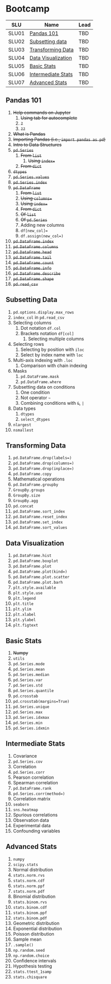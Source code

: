 Bootcamp
========

| SLU   | Name                                      | Lead  |
|-------|-------------------------------------------|-------|
| SLU01 | [Pandas 101](#pandas-101)                 | TBD   |
| SLU02 | [Subsetting data](#subsetting-data)       | TBD   |
| SLU03 | [Transforming Data](#transforming-data)   | TBD   |
| SLU04 | [Data Visualization](#data-visualization) | TBD   |
| SLU05 | [Basic Stats](#basic-stats)               | TBD   |
| SLU06 | [Intermediate Stats](#intermediate-stats) | TBD   |
| SLU07 | [Advanced Stats](#advanced-stats)         | TBD   |

## Pandas 101

1. ~~Help commands on Jupyter~~
    1. ~~Using tab for autocomplete~~
    2. ~~`?`~~
    3. ~~`??`~~
2. ~~What is Pandas~~
3. ~~Importing Pandas (i.e., `import pandas as pd`)~~
4. ~~Intro to Data Structures~~
5. ~~`pd.Series`~~
    1. ~~From `list`~~
        1. ~~Using `index=`~~
    2. ~~From `dict`~~
6. ~~`dtypes`~~
7. ~~`pd.Series.values`~~
8. ~~`pd.Series.index`~~
9. ~~`pd.DataFrame`~~
    1. ~~From `list`~~
      1. ~~Using `columns=`~~
      1. ~~Using `index=`~~
    2. ~~From `dict`~~
      1. ~~Of `list`~~
      2. ~~Of `pd.Series`~~
    3. Adding new columns
      1. `df[new_col]=`
      2. `df.assign(new_col=)`
10. ~~`pd.DataFrame.index`~~
11. ~~`pd.DataFrame.columns`~~
12. ~~`pd.DataFrame.head`~~
13. ~~`pd.DataFrame.tail`~~
14. ~~`pd.DataFrame.count`~~
15. ~~`pd.DataFrame.info`~~
16. ~~`pd.DataFrame.describe`~~
17. ~~`pd.DataFrame.shape`~~
18. ~~`pd.read_csv`~~

## Subsetting Data

1. `pd.options.display.max_rows`
2. `index_col` in `pd.read_csv`
3. Selecting columns
    1. Dot notation `df.col`
    2. Brackets notation `df[col]`
        1. Selecting multiple columns
4. Selecting rows
    1. Selecting by position with `iloc`
    2. Select by index name with `loc`
5. Multi-axis indexing with `.loc`
    1. Comparison with chain indexing
6. Masks
    1. `pd.DataFrame.mask`
    2. `pd.DataFrame.where`
7. Subsetting data on conditions
    1. One condition
    2. Not operator `~`
    3. Combining conditions with `&`, `|`
8. Data types
    1. `dtypes`
    2. `select_dtypes`
9. `nlargest`
10. `nsmallest`

## Transforming Data

1. `pd.DataFrame.drop(labels=)`
2. `pd.DataFrame.drop(columns=)`
3. `pd.DataFrame.drop(inplace=)`
4. `pd.DataFrame.copy`
5. Mathematical operations
6. `pd.DataFrame.groupby`
7. `GroupBy.groups`
8. `GroupBy.size`
9. `GroupBy.agg`
10. `pd.concat`
11. `pd.DataFrame.sort_index`
12. `pd.DataFrame.reset_index`
13. `pd.DataFrame.set_index`
14. `pd.DataFrame.sort_values`

## Data Visualization

1. `pd.DataFrame.hist`
2. `pd.DataFrame.boxplot`
3. `pd.DataFrame.plot`
4. `pd.DataFrame.plot(kind=)`
4. `pd.DataFrame.plot.scatter`
5. `pd.DataFrame.plot.barh`
6. `plt.style.available`
7. `plt.style.use`
8. `plt.legend`
9. `plt.title`
10. `plt.ylim`
11. `plt.xlabel`
12. `plt.ylabel`
13. `plt.figtext`

## Basic Stats

1. ~~Numpy~~
2. `utils`
3. `pd.Series.mode`
4. `pd.Series.mean`
5. `pd.Series.median`
6. `pd.Series.var`
7. `pd.Series.std`
8. `pd.Series.quantile`
9. `pd.crosstab`
10. `pd.crosstab(margins=True)`
11. `pd.Series.unique`
12. `pd.Series.max`
13. `pd.Series.idxmax`
14. `pd.Series.min`
15. `pd.Series.idxmin`

## Intermediate Stats

1. Covariance
2. `pd.Series.cov`
3. Correlation
4. `pd.Series.corr`
5. Pearson correlation
6. Spearman correlation
7. `pd.DataFrame.rank`
8. `pd.Series.corr(method=)`
9. Correlation matrix
10. `seaborn`
11. `sns.heatmap`
12. Spurious correlations
13. Observation data
14. Experimental data
15. Confounding variables

## Advanced Stats

1. `numpy`
2. `scipy.stats`
3. Normal distribution
4. `stats.norm.rvs`
6. `stats.norm.cdf`
8. `stats.norm.ppf`
9. `stats.norm.pdf`
10. Binomial distribution
4. `stats.binom.rvs`
6. `stats.binom.cdf`
8. `stats.binom.ppf`
9. `stats.binom.pdf`
10. Geometric distribution
11. Exponential distribution
12. Poisson distribution
13. Sample mean
14. `.sample()`
15. `np.random.seed`
16. `np.random.choice`
17. Confidence intervals
18. Hypothesis testing
20. `stats.ttest_1samp`
21. `stats.chisquare`
